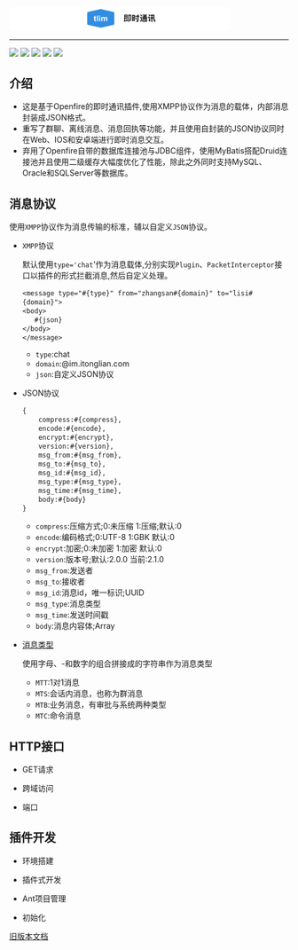 <img src="https://github.com/GepengCn/tlim/blob/dev/images/tlim.png?raw=true" style="max-width:400px;" />

---
[![](https://img.shields.io/badge/doc-2.1.0-green.svg)](https://github.com/GepengCn/tlim/blob/dev/src/README.md)
[![](https://img.shields.io/badge/download-v1.1-blue.svg)](https://github.com/GepengCn/tlim/releases/download/V1.1/openfire_V_1_1.zip)
[![](https://img.shields.io/badge/msg-type-yellowgreen.svg)](https://github.com/GepengCn/tlim/blob/dev/src/MESSAGE_TYPE.md)
[![](https://img.shields.io/badge/doc-old-red.svg)](https://github.com/GepengCn/tlim/blob/master/README.md)
[![](https://img.shields.io/badge/demo-coolweb-lightgrey.svg)](coolweb.club)



## 介绍


- 这是基于Openfire的即时通讯插件,使用XMPP协议作为消息的载体，内部消息封装成JSON格式。
- 重写了群聊、离线消息、消息回执等功能，并且使用自封装的JSON协议同时在Web、IOS和安卓端进行即时消息交互。
- 弃用了Openfire自带的数据库连接池与JDBC组件，使用MyBatis搭配Druid连接池并且使用二级缓存大幅度优化了性能，除此之外同时支持MySQL、Oracle和SQLServer等数据库。



## 消息协议

使用`XMPP`协议作为消息传输的标准，辅以自定义`JSON`协议。

- `XMPP`协议

    默认使用`type='chat`'作为消息载体,分别实现`Plugin`、`PacketInterceptor`接口以插件的形式拦截消息,然后自定义处理。

    ```
    <message type="#{type}" from="zhangsan#{domain}" to="lisi#{domain}">
    <body>
       #{json}
    </body>
    </message>

    ```

    - `type`:chat
    - `domain`:@im.itonglian.com
    - `json`:自定义JSON协议

- JSON协议


    ```
    {
        compress:#{compress},
        encode:#{encode},
        encrypt:#{encrypt},
        version:#{version},
        msg_from:#{msg_from},
        msg_to:#{msg_to},
        msg_id:#{msg_id},
        msg_type:#{msg_type},
        msg_time:#{msg_time},
        body:#{body}
    }
    ```

    - `compress`:压缩方式;0:未压缩 1:压缩;默认:0
    - `encode`:编码格式;0:UTF-8 1:GBK 默认:0
    - `encrypt`:加密;0:未加密 1:加密 默认:0
    - `version`:版本号;默认:2.0.0 当前:2.1.0
    - `msg_from`:发送者
    - `msg_to`:接收者
    - `msg_id`:消息id，唯一标识;UUID
    - `msg_type`:消息类型
    - `msg_time`:发送时间戳
    - `body`:消息内容体;Array

- [消息类型][messageType]

    使用字母、-和数字的组合拼接成的字符串作为消息类型

    - `MTT`:1对1消息
    - `MTS`:会话内消息，也称为群消息
    - `MTB`:业务消息，有审批与系统两种类型
    - `MTC`:命令消息


## HTTP接口

- GET请求

- 跨域访问

- 端口


## 插件开发

- 环境搭建

- 插件式开发

- Ant项目管理

- 初始化



[旧版本文档][oldDoc]










[messageType]:https://github.com/GepengCn/tlim/blob/dev/src/MESSAGE_TYPE.md


[symbol]:https://github.com/GepengCn/tlim/blob/dev/images/tlim.png?raw=true


[oldDoc]:https://github.com/GepengCn/tlim/blob/master/README.md

